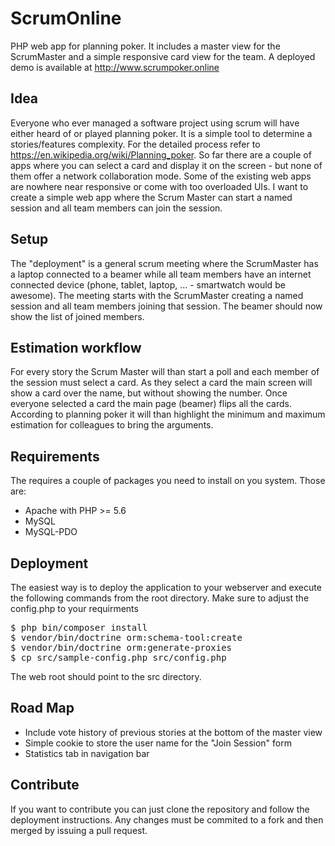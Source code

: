 # ScrumOnline
PHP web app for planning poker. It includes a master view for the ScrumMaster and a simple responsive card view for the team. A deployed demo is available at http://www.scrumpoker.online 

## Idea

Everyone who ever managed a software project using scrum will have either heard of or played planning poker. It is a simple tool to determine a stories/features complexity. For the detailed process refer to https://en.wikipedia.org/wiki/Planning_poker. So far there are a couple of apps where you can select a card and display it on the screen - but none of them offer a network collaboration mode. Some of the existing web apps are nowhere near responsive or come with too overloaded UIs. I want to create a simple web app where the Scrum Master can start a named session and all team members can join the session.

## Setup

The "deployment" is a general scrum meeting where the ScrumMaster has a laptop connected to a beamer while all team members have an internet connected device (phone, tablet, laptop, ... - smartwatch would be awesome). The meeting starts with the ScrumMaster creating a named session and all team members joining that session. The beamer should now show the list of joined members.

## Estimation workflow

For every story the Scrum Master will than start a poll and each member of the session must select a card. As they select a card the main screen will show a card over the name, but without showing the number. Once everyone selected a card the main page (beamer) flips all the cards. According to planning poker it will than highlight the minimum and maximum estimation for colleagues to bring the arguments.

## Requirements
The requires a couple of packages you need to install on you system. Those are:
- Apache with PHP >= 5.6
- MySQL
- MySQL-PDO

## Deployment
The easiest way is to deploy the application to your webserver and execute the following commands from the root directory. Make sure to adjust the config.php to your requirments
<pre>
$ php bin/composer install
$ vendor/bin/doctrine orm:schema-tool:create
$ vendor/bin/doctrine orm:generate-proxies
$ cp src/sample-config.php src/config.php
</pre>
The web root should point to the src directory.

## Road Map
* Include vote history of previous stories at the bottom of the master view
* Simple cookie to store the user name for the "Join Session" form
* Statistics tab in navigation bar

## Contribute
If you want to contribute you can just clone the repository and follow the deployment instructions. Any changes must be commited to a fork and then merged by issuing a pull request.
